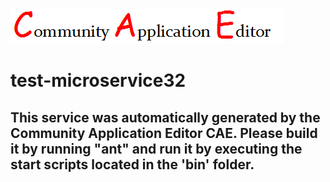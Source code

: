 ![CAE](https://github.com/cae-test/microservice-test-microservice32/blob/master/img/logo.png)  

test-microservice32
===================


This service was automatically generated by the Community Application Editor CAE. Please build it by running "ant" and run it by executing the start scripts located in the 'bin' folder.
---------------
